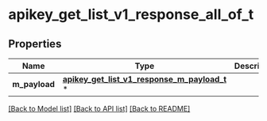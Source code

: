 # apikey_get_list_v1_response_all_of_t

## Properties
Name | Type | Description | Notes
------------ | ------------- | ------------- | -------------
**m_payload** | [**apikey_get_list_v1_response_m_payload_t**](apikey_get_list_v1_response_m_payload.md) \* |  | 

[[Back to Model list]](../README.md#documentation-for-models) [[Back to API list]](../README.md#documentation-for-api-endpoints) [[Back to README]](../README.md)


